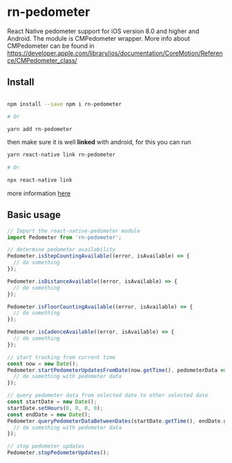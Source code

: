 # rn-pedometer

React Native pedometer support for iOS version 8.0 and higher and Android. The module is CMPedometer wrapper. More info about CMPedometer can be found in https://developer.apple.com/library/ios/documentation/CoreMotion/Reference/CMPedometer_class/

## Install

```sh

npm install --save npm i rn-pedometer

# Or

yarn add rn-pedometer

```

then make sure it is well **linked** with android, for this you can run
```sh
yarn react-native link rn-pedometer  
  
# Or

npx react-native link
```
more information [here](https://reactnative.dev/docs/linking-libraries-ios)

## Basic usage

```js
// Import the react-native-pedometer module
import Pedometer from 'rn-pedometer';

// determine pedometer availability
Pedometer.isStepCountingAvailable((error, isAvailable) => {
  // do something
});

Pedometer.isDistanceAvailable((error, isAvailable) => {
  // do something
});

Pedometer.isFloorCountingAvailable((error, isAvailable) => {
  // do something
});

Pedometer.isCadenceAvailable((error, isAvailable) => {
  // do something
});

// start tracking from current time
const now = new Date();
Pedometer.startPedometerUpdatesFromDate(now.getTime(), pedometerData => {
  // do something with pedometer data
});

// query pedometer data from selected date to other selected date
const startDate = new Date();
startDate.setHours(0, 0, 0, 0);
const endDate = new Date();
Pedometer.queryPedometerDataBetweenDates(startDate.getTime(), endDate.getTime(), pedometerData => {
  // do something with pedometer data
});

// stop pedometer updates
Pedometer.stopPedometerUpdates();
```
